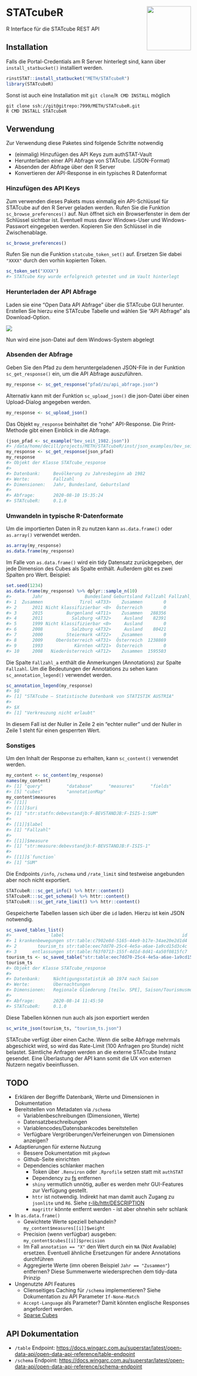 
# STATcubeR <img src="man/figures/STATcube_logo.png" align="right" alt="" width="120" />

R Interface für die STATcube REST API

## Installation

Falls die Portal-Credentials am R Server hinterlegt sind, kann über
`install_statbucket()` installiert werden.

``` r
rinstSTAT::install_statbucket("METH/STATcubeR")
library(STATcubeR)
```

Sonst ist auch eine Installation mit `git clone`/`R CMD INSTALL` möglich

    git clone ssh://git@gitrepo:7999/METH/STATcubeR.git
    R CMD INSTALL STATcubeR

## Verwendung

Zur Verwendung diese Paketes sind folgende Schritte notwendig

  - (einmalig) Hinzufügen des API Keys zum authSTAT-Vault
  - Herunterladen einer API Abfrage von STATcube. (JSON-Format)
  - Absenden der Abfrage über den R Server
  - Konvertieren der API-Response in ein typisches R Datenformat

### Hinzufügen des API Keys

Zum verwenden dieses Pakets muss einmalig ein API-Schlüssel für STATcube
auf den R Server geladen werden. Rufen Sie die Funktion
`sc_browse_preferences()` auf. Nun öffnet sich ein Browserfenster in dem
der Schlüssel sichtbar ist. Eventuell muss davor Windows-User und
Windows-Passwort eingegeben werden. Kopieren Sie den Schlüssel in die
Zwischenablage.

``` r
sc_browse_preferences()
```

Rufen Sie nun die Funktion `statcube_token_set()` auf. Ersetzen Sie
dabei `"XXXX"` durch den vorhin kopierten Token.

``` r
sc_token_set("XXXX")
#> STATcube Key wurde erfolgreich getestet und im Vault hinterlegt
```

### Herunterladen der API Abfrage

Laden sie eine “Open Data API Abfrage” über die STATcube GUI herunter.
Erstellen Sie hierzu eine STATcube Tabelle und wählen Sie “API Abfrage”
als Download-Option.

![](man/figures/download_json.png)

Nun wird eine json-Datei auf dem Windows-System abgelegt

### Absenden der Abfrage

Geben Sie den Pfad zu dem heruntergeladenen JSON-File in der Funktion
`sc_get_response()` ein, um die API Abfrage auszuführen.

``` r
my_response <- sc_get_response("pfad/zu/api_abfrage.json")
```

Alternativ kann mit der Funktion `sc_upload_json()` die json-Datei über
einen Upload-Dialog angegeben werden.

``` r
my_response <- sc_upload_json()
```

Das Objekt `my_response` beinhaltet die “rohe” API-Response. Die
Print-Methode gibt einen Einblick in die Abfrage.

``` r
(json_pfad <- sc_example("bev_seit_1982.json"))
#> /data/home/decill/projects/METH/STATcubeR/inst/json_examples/bev_seit_1982.json
my_response <- sc_get_response(json_pfad)
my_response
#> Objekt der Klasse STATcube_response
#> 
#> Datenbank:     Bevölkerung zu Jahresbeginn ab 1982 
#> Werte:         Fallzahl 
#> Dimensionen:   Jahr, Bundesland, Geburtsland 
#> 
#> Abfrage:       2020-08-10 15:35:24 
#> STATcubeR:     0.1.0
```

### Umwandeln in typische R-Datenformate

Um die importierten Daten in R zu nutzen kann `as.data.frame()` oder
`as.array()` verwendet werden.

``` r
as.array(my_response)
as.data.frame(my_response)
```

Im Falle von `as.data.frame()` wird ein tidy Datensatz zurückgegeben,
der jede Dimension des Cubes als Spalte enthält. Außerdem gibt es zwei
Spalten pro Wert. Beispiel:

``` r
set.seed(1234)
as.data.frame(my_response) %>% dplyr::sample_n(10)
#>        Jahr                Bundesland Geburtsland Fallzahl Fallzahl_a
#> 1  Zusammen              Tirol <AT33>    Zusammen        0          X
#> 2      2011 Nicht klassifizierbar <0>  Österreich        0           
#> 3      2015         Burgenland <AT11>    Zusammen   288356           
#> 4      2011           Salzburg <AT32>     Ausland    82391           
#> 5      1999 Nicht klassifizierbar <0>     Ausland        0          X
#> 6      2008           Salzburg <AT32>     Ausland    80421           
#> 7      2000         Steiermark <AT22>    Zusammen        0          X
#> 8      2009     Oberösterreich <AT31>  Österreich  1238869           
#> 9      1993            Kärnten <AT21>  Österreich        0          X
#> 10     2008   Niederösterreich <AT12>    Zusammen  1595503
```

Die Spalte `Fallzahl_a` enthält die Anmerkungen (Annotations) zur Spalte
`Fallzahl`. Um die Bedeutungen der Annotations zu sehen kann
`sc_annotation_legend()` verwendet werden.

``` r
sc_annotation_legend(my_response)
#> $Q
#> [1] "STATcube – Statistische Datenbank von STATISTIK AUSTRIA"
#> 
#> $X
#> [1] "Verkreuzung nicht erlaubt"
```

In diesem Fall ist der Nuller in Zeile 2 ein “echter nuller” und der
Nuller in Zeile 1 steht für einen gesperrten Wert.

### Sonstiges

Um den Inhalt der Response zu erhalten, kann `sc_content()` verwendet
werden.

``` r
my_content <- sc_content(my_response)
names(my_content)
#> [1] "query"         "database"      "measures"      "fields"       
#> [5] "cubes"         "annotationMap"
my_content$measures
#> [[1]]
#> [[1]]$uri
#> [1] "str:statfn:debevstandjb:F-BEVSTANDJB:F-ISIS-1:SUM"
#> 
#> [[1]]$label
#> [1] "Fallzahl"
#> 
#> [[1]]$measure
#> [1] "str:measure:debevstandjb:F-BEVSTANDJB:F-ISIS-1"
#> 
#> [[1]]$`function`
#> [1] "SUM"
```

Die Endpoints `/info`, `/schema` und `/rate_limit` sind testweise
angebunden aber noch nicht exportiert.

``` r
STATcubeR:::sc_get_info() %>% httr::content()
STATcubeR:::sc_get_schema() %>% httr::content()
STATcubeR:::sc_get_rate_limit() %>% httr::content()
```

Gespeicherte Tabellen lassen sich über die `id` laden. Hierzu ist kein
JSON notwendig.

``` r
sc_saved_tables_list()
#>               label                                             id
#> 1 krankenbewegungen str:table:c7902e8d-5165-44e9-b17e-34ae20e2d1d4
#> 2        tourism_ts str:table:eec7dd70-25c4-4e5a-a6ae-1a9cd15d3c4c
#> 3      entlassungen str:table:f63f0713-155f-4d1d-8d41-4a50f0815fc7
tourism_ts <- sc_saved_table("str:table:eec7dd70-25c4-4e5a-a6ae-1a9cd15d3c4c")
tourism_ts
#> Objekt der Klasse STATcube_response
#> 
#> Datenbank:     Nächtigungsstatistik ab 1974 nach Saison 
#> Werte:         Übernachtungen 
#> Dimensionen:   Regionale Gliederung [teilw. SPE], Saison/Tourismusmonat, Herkunftsland 
#> 
#> Abfrage:       2020-08-14 11:45:50 
#> STATcubeR:     0.1.0
```

Diese Tabellen können nun auch als json exportiert werden

``` r
sc_write_json(tourism_ts, "tourism_ts.json")
```

STATcube verfügt über einen Cache. Wenn die selbe Abfrage mehrmals
abgeschickt wird, so wird das Rate-Limit (100 Anfragen pro Stunde) nicht
belastet. Sämtliche Anfragen werden an die externe STATcube Instanz
gesendet. Eine Überlastung der API kann somit die UX von externen
Nutzern negativ beeinflussen.

## TODO

  - Erklären der Begriffe Datenbank, Werte und Dimensionen in
    Dokumentation
  - Bereitstellen von Metadaten via `/schema`
      - Variablenbeschreibungen (Dimensionen, Werte)
      - Datensatzbeschreibungen
      - Variablencodes/Datensbankcodes bereitstellen
      - Verfügbare Vergröberungen/Verfeinerungen von Dimensionen
        anzeigen?
  - Adaptierungen für externe Nutzung
      - Bessere Dokumentation mit `pkgdown`
      - Github-Seite einrichten
      - Dependencies schlanker machen
          - Token über `.Renviron` oder `.Rprofile` setzen statt mit
            `authSTAT`
          - Dependency zu [fs](http://www.github.com/r-lib/fs) entfernen
          - `shiny` vermutlich unnötig, außer es werden mehr
            GUI-Features zur Verfügung gestellt.
          - `httr` ist notwendig. Indirekt hat man damit auch Zugang zu
            `jsonlite` und `R6`. Siehe
            [r-lib/httr/DESCRIPTION](https://github.com/r-lib/httr/blob/cb4e20c9e0b38c0c020a8756db8db7a882288eaf/DESCRIPTION#L22)
          - `magrittr` könnte entfernt werden - ist aber ohnehin sehr
            schlank
  - In `as.data.frame()`
      - Gewichtete Werte speziell behandeln?
        `my_content$measures[[i]]$weight`
      - Precision (wenn verfügbar) ausgeben:
        `my_content$cubes[[i]]$precision`
      - Im Fall `annotation == "X"` den Wert durch ein `NA` (Not
        Available) ersetzen. Eventuell ähnliche Ersetzungen für andere
        Annotations durchführen
      - Aggregierte Werte (imn oberen Beispiel `Jahr == "Zusammen"`)
        entfernen? Diese Summenwerte wiedersprechen dem tidy-data
        Prinzip
  - Ungenutzte API Features
      - Clienseitiges Caching für `/schema` implementieren? Siehe
        Dokumentation zu API Parameter `If-None-Match`
      - `Accept-Language` als Parameter? Damit könnten englische
        Responses angefordert werden.
      - [Sparse
        Cubes](https://docs.wingarc.com.au/superstar/latest/open-data-api/open-data-api-reference/table-endpoint/dense-and-sparse-cubes)

## API Dokumentation

  - `/table` Endpoint:
    <https://docs.wingarc.com.au/superstar/latest/open-data-api/open-data-api-reference/table-endpoint>
  - `/schema` Endpoint:
    <https://docs.wingarc.com.au/superstar/latest/open-data-api/open-data-api-reference/schema-endpoint>
